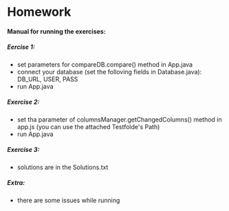# Homework

#### Manual for running the exercises:
##### Eercise 1:
* set parameters for compareDB.compare() method in App.java
* connect your database (set the folloving fields in Database.java): DB_URL, USER, PASS
* run App.java
##### Exercise 2:
* set tha parameter of columnsManager.getChangedColumns() method in app.js (you can use the attached Testfolde's Path)
* run App.java
##### Exercise 3:
* solutions are in the Solutions.txt
##### Extra:
* there are some issues while running

